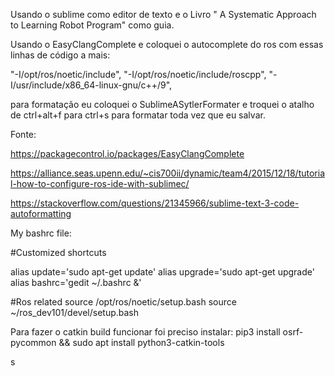 Usando o sublime como editor de texto e o Livro " A Systematic Approach to Learning Robot Program" como guia.



Usando o EasyClangComplete e coloquei o autocomplete do ros com essas linhas de código a mais:

"-I/opt/ros/noetic/include",
"-I/opt/ros/noetic/include/roscpp",
"-I/usr/include/x86_64-linux-gnu/c++/9",

para formatação eu coloquei o SublimeASytlerFormater e troquei o atalho de ctrl+alt+f para ctrl+s para formatar toda vez que eu salvar.

Fonte:

https://packagecontrol.io/packages/EasyClangComplete

https://alliance.seas.upenn.edu/~cis700ii/dynamic/team4/2015/12/18/tutorial-how-to-configure-ros-ide-with-sublimec/

https://stackoverflow.com/questions/21345966/sublime-text-3-code-autoformatting



My bashrc file:

#Customized shortcuts

alias update='sudo apt-get update'
alias upgrade='sudo apt-get upgrade'
alias bashrc='gedit ~/.bashrc &'

#Ros related
source /opt/ros/noetic/setup.bash
source ~/ros_dev101/devel/setup.bash


Para fazer o catkin build funcionar foi preciso instalar:
pip3 install osrf-pycommon && sudo apt install python3-catkin-tools

s